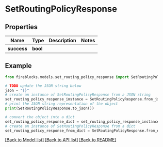 # SetRoutingPolicyResponse


## Properties

Name | Type | Description | Notes
------------ | ------------- | ------------- | -------------
**success** | **bool** |  | 

## Example

```python
from fireblocks.models.set_routing_policy_response import SetRoutingPolicyResponse

# TODO update the JSON string below
json = "{}"
# create an instance of SetRoutingPolicyResponse from a JSON string
set_routing_policy_response_instance = SetRoutingPolicyResponse.from_json(json)
# print the JSON string representation of the object
print(SetRoutingPolicyResponse.to_json())

# convert the object into a dict
set_routing_policy_response_dict = set_routing_policy_response_instance.to_dict()
# create an instance of SetRoutingPolicyResponse from a dict
set_routing_policy_response_from_dict = SetRoutingPolicyResponse.from_dict(set_routing_policy_response_dict)
```
[[Back to Model list]](../README.md#documentation-for-models) [[Back to API list]](../README.md#documentation-for-api-endpoints) [[Back to README]](../README.md)



